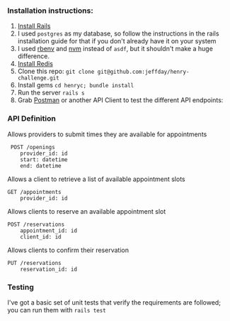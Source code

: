 ### Installation instructions:

1. [Install Rails](https://gorails.com/setup) 
1. I used `postgres` as my database, so follow the instructions in the rails installation guide for that if you don't already have it on your system
  1. I used [rbenv](https://github.com/rbenv/rbenv) and [nvm](https://github.com/nvm-sh/nvm) instead of `asdf`, but it shouldn't make a huge difference.
1. [Install Redis](https://redis.io/docs/install/install-redis/)
1. Clone this repo: `git clone git@github.com:jeffday/henry-challenge.git`
1. Install gems `cd henryc; bundle install`
1. Run the server `rails s`
1. Grab [Postman](https://www.postman.com/downloads/) or another API Client to test the different API endpoints:

### API Definition

Allows providers to submit times they are available for appointments
```
 POST /openings
    provider_id: id
    start: datetime
    end: datetime
```

Allows a client to retrieve a list of available appointment slots
``` 
GET /appointments
    provider_id: id
```

Allows clients to reserve an available appointment slot
```  
POST /reservations
    appointment_id: id
    client_id: id
```

Allows clients to confirm their reservation
```  
PUT /reservations
    reservation_id: id
```

### Testing

I've got a basic set of unit tests that verify the requirements are followed; you can run them with `rails test`